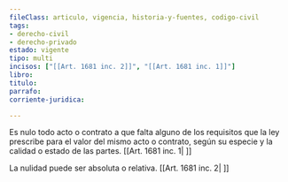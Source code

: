 ```yaml
---
fileClass: articulo, vigencia, historia-y-fuentes, codigo-civil
tags:
- derecho-civil
- derecho-privado
estado: vigente
tipo: multi
incisos: ["[[Art. 1681 inc. 2]]", "[[Art. 1681 inc. 1]]"]
libro:
titulo:
parrafo:
corriente-juridica:

---
```

Es nulo todo acto o contrato a que falta alguno de los requisitos que la ley prescribe para el valor del mismo acto o contrato, según su especie y la calidad o estado de las partes. [[Art. 1681 inc. 1| ]]

La nulidad puede ser absoluta o relativa. [[Art. 1681 inc. 2| ]]